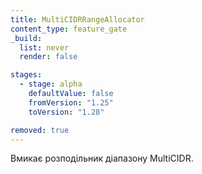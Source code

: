 ```yaml
---
title: MultiCIDRRangeAllocator
content_type: feature_gate
_build:
  list: never
  render: false

stages:
  - stage: alpha 
    defaultValue: false
    fromVersion: "1.25"
    toVersion: "1.28"

removed: true
---
```

Вмикає розподільник діапазону MultiCIDR.

